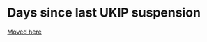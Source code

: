 # Days since last UKIP suspension

[Moved here](https://github.com/hugovk/dayssince/tree/gh-pages/lastukipsuspension)

